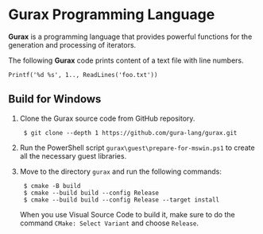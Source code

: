 # Gurax Programming Language

**Gurax** is a programming language that provides powerful functions for the generation and processing of iterators.

The following **Gurax** code prints content of a text file with line numbers.

    Printf('%d %s', 1.., ReadLines('foo.txt'))

Build for Windows
-----------------
1. Clone the Gurax source code from GitHub repository.

        $ git clone --depth 1 https://github.com/gura-lang/gurax.git

2. Run the PowerShell script `gurax\guest\prepare-for-mswin.ps1` to create all the necessary guest libraries.

3. Move to the directory `gurax` and run the following commands:

        $ cmake -B build
		$ cmake --build build --config Release
		$ cmake --build build --config Release --target install

   When you use Visual Source Code to build it, make sure to do the command `CMake: Select Variant` and choose `Release`.
